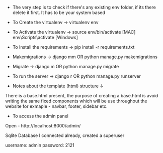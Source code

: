 - The very step is to check if there's any existing env folder, if its there delete it first. It has to be your system based

- To Create the virtualenv -> virtualenv env

- To Activate the virtualenv -> source env/bin/activate [MAC] env\Scripts\activate [Windows]

- To Install the requirements -> pip install -r requirements.txt

- Makemigrations -> django mm OR python manage.py makemigrations

- Migrate -> django m OR python manage.py migrate

- To run the server -> django r OR python manage.py runserver

- Notes about the template (html) structure ↓

There is a base.html present, the purpose of creating a base.html is avoid writing the same fixed components which will be use throughout the website for exmaple - navbar, footer, sidebar etc.

- To access the admin panel

Open - http://localhost:8000/admin/

Sqlite Database I connected already, created a superuser

username: admin
password: 2121
